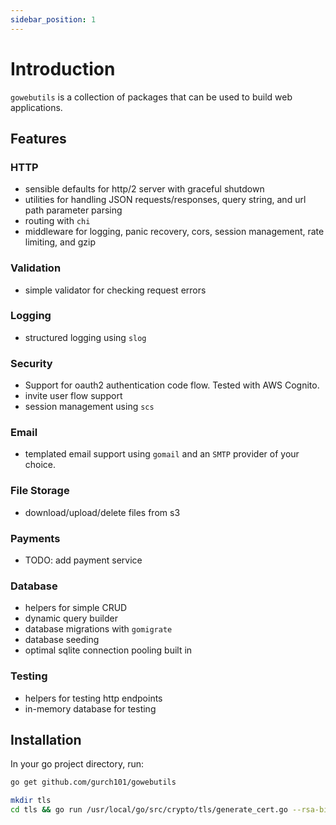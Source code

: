 ```yaml
---
sidebar_position: 1
---
```


# Introduction

`gowebutils` is a collection of packages that can be used to build web applications.

## Features

### HTTP

- sensible defaults for http/2 server with graceful shutdown
- utilities for handling JSON requests/responses, query string, and url path parameter parsing
- routing with `chi`
- middleware for logging, panic recovery, cors, session management, rate limiting, and gzip

### Validation

- simple validator for checking request errors

### Logging

- structured logging using `slog`

### Security

- Support for oauth2 authentication code flow. Tested with AWS Cognito.
- invite user flow support
- session management using `scs`

### Email

- templated email support using `gomail` and an `SMTP` provider of your choice.

### File Storage

- download/upload/delete files from s3

### Payments

- TODO: add payment service

### Database

- helpers for simple CRUD
- dynamic query builder
- database migrations with `gomigrate`
- database seeding
- optimal sqlite connection pooling built in

### Testing

- helpers for testing http endpoints
- in-memory database for testing

## Installation

In your go project directory, run:

```sh
go get github.com/gurch101/gowebutils

mkdir tls
cd tls && go run /usr/local/go/src/crypto/tls/generate_cert.go --rsa-bits=2048 --host=localhost
```
